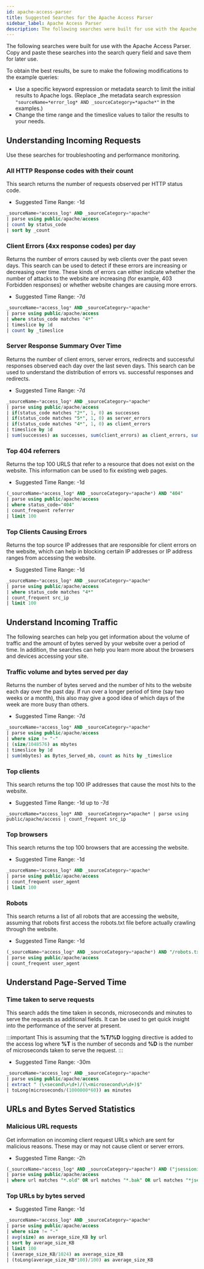 ```yaml
---
id: apache-access-parser
title: Suggested Searches for the Apache Access Parser
sidebar_label: Apache Access Parser
description: The following searches were built for use with the Apache Errors Parser.
---
```



The following searches were built for use with the Apache Access Parser. Copy and paste these searches into the search query field and save them for later use.

To obtain the best results, be sure to make the following modifications to the example queries:

* Use a specific keyword expression or metadata search to limit the initial results to Apache logs. (Replace \_the metadata search expression` "sourceName=*error_log* AND _sourceCategory=*apache*"` in the examples.)
* Change the time range and the timeslice values to tailor the results to your needs.

## Understanding Incoming Requests

Use these searches for troubleshooting and performance monitoring.

### All HTTP Response codes with their count

This search returns the number of requests observed per HTTP status code.

* Suggested Time Range: -1d

```sql
_sourceName=*access_log* AND _sourceCategory=*apache*
| parse using public/apache/access
| count by status_code
| sort by _count
```

### Client Errors (4xx response codes) per day

Returns the number of errors caused by web clients over the past seven days. This search can be used to detect if these errors are increasing or decreasing over time. These kinds of errors can either indicate whether the number of attacks to the website are increasing (for example, 403 Forbidden responses) or whether website changes are causing more errors.

* Suggested Time Range: -7d

```sql
_sourceName=*access_log* AND _sourceCategory=*apache*
| parse using public/apache/access
| where status_code matches "4*"
| timeslice by 1d
| count by _timeslice
```

### Server Response Summary Over Time

Returns the number of client errors, server errors, redirects and successful responses observed each day over the last seven days. This search can be used to understand the distribution of errors vs. successful responses and redirects.

* Suggested Time Range: -7d

```sql
_sourceName=*access_log* AND _sourceCategory=*apache*
| parse using public/apache/access
| if(status_code matches "2*", 1, 0) as successes
| if(status_code matches "5*", 1, 0) as server_errors
| if(status_code matches "4*", 1, 0) as client_errors
| timeslice by 1d
| sum(successes) as successes, sum(client_errors) as client_errors, sum(server_errors) as server_errors by _timeslice
```

### Top 404 referrers

Returns the top 100 URLS that refer to a resource that does not exist on the website. This information can be used to fix existing web pages.

* Suggested Time Range: -1d

```sql
(_sourceName=*access_log* AND _sourceCategory=*apache*) AND "404"
| parse using public/apache/access
| where status_code="404"
| count_frequent referrer
| limit 100
```

### Top Clients Causing Errors

Returns the top source IP addresses that are responsible for client errors on the website, which can help in blocking certain IP addresses or IP address ranges from accessing the website.

* Suggested Time Range: -1d

```sql
_sourceName=*access_log* AND _sourceCategory=*apache*
| parse using public/apache/access
| where status_code matches "4*"
| count_frequent src_ip
| limit 100
```

## Understand Incoming Traffic

The following searches can help you get information about the volume of traffic and the amount of bytes served by your website over a period of time. In addition, the searches can help you learn more about the browsers and devices accessing your site.

### Traffic volume and bytes served per day

Returns the number of bytes served and the number of hits to the website each day over the past day. If run over a longer period of time (say two weeks or a month), this also may give a good idea of which days of the week are more busy than others.

* Suggested Time Range: -7d

```sql
_sourceName=*access_log* AND _sourceCategory=*apache*
| parse using public/apache/access
| where size != "-"
| (size/1048576) as mbytes
| timeslice by 1d
| sum(mbytes) as Bytes_Served_mb, count as hits by _timeslice
```

### Top clients

This search returns the top 100 IP addresses that cause the most hits to the website.

* Suggested Time Range: -1d up to -7d

`_sourceName=*access_log* AND _sourceCategory=*apache* | parse using public/apache/access | count_frequent src_ip`

### Top browsers

This search returns the top 100 browsers that are accessing the website.

* Suggested Time Range: -1d

```sql
_sourceName=*access_log* AND _sourceCategory=*apache*
| parse using public/apache/access
| count_frequent user_agent
| limit 100
```

### Robots

This search returns a list of all robots that are accessing the website, assuming that robots first access the robots.txt file before actually crawling through the website.

* Suggested Time Range: -1d

```sql
(_sourceName=*access_log* AND _sourceCategory=*apache*) AND "/robots.txt"
| parse using public/apache/access
| count_frequent user_agent
```

## Understand Page-Served Time

### Time taken to serve requests

This search adds the time taken in seconds, microseconds and minutes to serve the requests as additional fields. It can be used to get quick insight into the performance of the server at present.

:::important
This is assuming that the **%T/%D** logging directive is added to the access log where **%T** is the number of seconds and **%D** is the number of microseconds taken to serve the request.
:::

* Suggested Time Range: -30m

```sql
_sourceName=*access_log* AND _sourceCategory=*apache*
| parse using public/apache/access
| extract " (\<second\>\d+)/(\<microsecond\>\d+)$"
| toLong(microseconds/(1000000*60)) as minutes
```

## URLs and Bytes Served Statistics

### Malicious URL requests

Get information on incoming client request URLs which are sent for malicious reasons. These may or may not cause client or server errors.

* Suggested Time Range: -2h

```sql
(_sourceName=*access_log* AND _sourceCategory=*apache*) AND ("jsessionid" OR "old" OR "bak")
| parse using public/apache/access
| where url matches "*.old" OR url matches "*.bak" OR url matches "*jsessionid=*"
```

### Top URLs by bytes served

* Suggested Time Range: -1d

```sql
_sourceName=*access_log* AND _sourceCategory=*apache*
| parse using public/apache/access
| where size != "-"
| avg(size) as average_size_KB by url
| sort by average_size_KB
| limit 100
| (average_size_KB/1024) as average_size_KB
| (toLong(average_size_KB*100)/100) as average_size_KB
```
